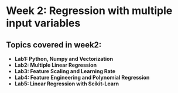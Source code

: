 # Week 2: Regression with multiple input variables

## Topics covered in week2:
- **Lab1: Python, Numpy and Vectorization**
- **Lab2: Multiple Linear Regression**
- **Lab3: Feature Scaling and Learning Rate**
- **Lab4: Feature Engineering and Polynomial Regression**
- **Lab5: Linear Regression with Scikit-Learn**
